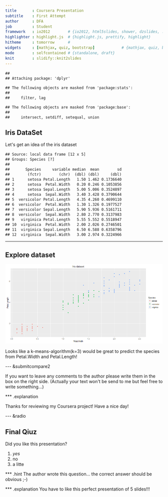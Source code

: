 ```yaml
---
title       : Coursera Presentation
subtitle    : First Attempt
author      : DFA
job         : Student
framework   : io2012        # {io2012, html5slides, shower, dzslides, ...}
highlighter : highlight.js  # {highlight.js, prettify, highlight}
hitheme     : tomorrow      # 
widgets     : [mathjax, quiz, bootstrap]            # {mathjax, quiz, bootstrap}
mode        : selfcontained # {standalone, draft}
knit        : slidify::knit2slides
---
```



```
## 
## Attaching package: 'dplyr'
```

```
## The following objects are masked from 'package:stats':
## 
##     filter, lag
```

```
## The following objects are masked from 'package:base':
## 
##     intersect, setdiff, setequal, union
```

## Iris DataSet

Let's get an idea of the iris dataset


```
## Source: local data frame [12 x 5]
## Groups: Species [?]
## 
##       Species     variable median  mean        sd
##        (fctr)        (chr)  (dbl) (dbl)     (dbl)
## 1      setosa Petal.Length   1.50 1.462 0.1736640
## 2      setosa  Petal.Width   0.20 0.246 0.1053856
## 3      setosa Sepal.Length   5.00 5.006 0.3524897
## 4      setosa  Sepal.Width   3.40 3.428 0.3790644
## 5  versicolor Petal.Length   4.35 4.260 0.4699110
## 6  versicolor  Petal.Width   1.30 1.326 0.1977527
## 7  versicolor Sepal.Length   5.90 5.936 0.5161711
## 8  versicolor  Sepal.Width   2.80 2.770 0.3137983
## 9   virginica Petal.Length   5.55 5.552 0.5518947
## 10  virginica  Petal.Width   2.00 2.026 0.2746501
## 11  virginica Sepal.Length   6.50 6.588 0.6358796
## 12  virginica  Sepal.Width   3.00 2.974 0.3224966
```

---

## Explore dataset
![plot of chunk unnamed-chunk-3](assets/fig/unnamed-chunk-3-1.png)

Looks like a k-means-algorithm(k=3) would be great to predict the species from Petal.Width and Petal.Length!

---  &submitcompare2

If you want to leave any comments to the author please write them in the box on the right side.
(Actually your text won't be send to me but feel free to write something...)

*** .explanation

Thanks for reviewing my Coursera project! Have a nice day!

--- &radio

## Final Qiuz

Did you like this presentation?

1. _yes_
2. no
3. a litte

*** .hint
The author wrote this question... the correct answer should be obvious ;-)

*** .explanation
You have to like this perfect presentation of 5 slides!!!

